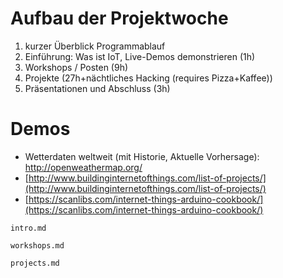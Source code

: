 <!--
pandoc -s iot_topics.md -o /tmp/md.html -t html5 --toc --toc-depth 2 --self-contained; firefox /tmp/md.html
-->

<!--style>
	body{
		font-family: sans-serif;
		width: 60%;
		margin: 20px auto;
	}

	header{
		text-align: center;
	}

	nav::before{
		content: "Inhaltsverzeichnis";
		font-size: 1.5em;
		font-weight: bold; 
	}
	figure{
		margin: 5px auto;
		border: 1px solid #333;
		padding: 5px;
	}
	figure img{
		max-width: 90%;
		display: block;
		margin: 5px auto;
		
	}
</style-->
<!-----
title: IoT - Topics
subtitle: Draft
author: Sven Schirmer
--->
# Aufbau der Projektwoche

1. kurzer Überblick Programmablauf
2. Einführung: Was ist IoT, Live-Demos demonstrieren (1h)
3. Workshops / Posten (9h)
4. Projekte (27h+nächtliches Hacking (requires Pizza+Kaffee))
5. Präsentationen und Abschluss (3h)

# Demos 

- Wetterdaten weltweit (mit Historie, Aktuelle Vorhersage): http://openweathermap.org/
- [http://www.buildinginternetofthings.com/list-of-projects/](http://www.buildinginternetofthings.com/list-of-projects/)
- [https://scanlibs.com/internet-things-arduino-cookbook/](https://scanlibs.com/internet-things-arduino-cookbook/)

```include 
intro.md
```

```include 
workshops.md
```

```include 
projects.md
```

